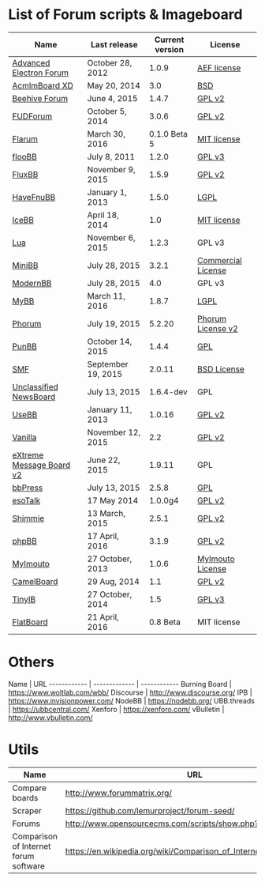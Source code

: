 # List of Forum scripts & Imageboard
Name | Last release | Current version | License
------------ | ------------- | ------------- | -------------
[Advanced Electron Forum](http://www.anelectron.com/) | October 28, 2012 | 1.0.9 | [AEF license](http://www.anelectron.com/about.php?page=license)
[AcmlmBoard XD](https://github.com/ABXD/ABXD) | May 20, 2014 | 3.0  | [BSD](https://raw.githubusercontent.com/ABXD/ABXD/master/LICENSE.md)
[Beehive Forum](http://www.beehiveforum.co.uk/) | June 4, 2015 | 1.4.7 | [GPL v2](https://raw.githubusercontent.com/BeehiveForum/BeehiveForum/master/COPYING)
[FUDForum](http://fudforum.org/) | October 5, 2014 | 3.0.6 | [GPL v2](http://www.gnu.org/licenses/gpl-2.0.html)
[Flarum](http://flarum.org/) | March 30, 2016 | 0.1.0 Beta 5 | [MIT license](https://raw.githubusercontent.com/flarum/flarum/master/LICENSE)
[flooBB](https://github.com/rosslagerwall/floobb) | July 8, 2011 | 1.2.0 | [GPL v3](https://raw.githubusercontent.com/rosslagerwall/floobb/master/COPYING)
[FluxBB](http://fluxbb.org/) | November 9, 2015 | 1.5.9 | [GPL v2](http://www.gnu.org/licenses/gpl-2.0.html)
[HaveFnuBB](https://github.com/havefnubb/havefnubb) | January 1, 2013 | 1.5.0 | [LGPL](http://www.gnu.org/licenses/lgpl.html)
[IceBB](https://github.com/icebb/IceBB) | April 18, 2014 | 1.0 | [MIT license](https://raw.githubusercontent.com/icebb/IceBB/master/LICENSE)
[Lua](http://getluna.org/) | November 6, 2015 | 1.2.3 | GPL v3
[MiniBB](http://modernbb.be/) | July 28, 2015 | 3.2.1 | [Commercial License](http://www.minibb.com/commercial_license.html)
[ModernBB](http://modernbb.be/) | July 28, 2015 | 4.0 | GPL v3
[MyBB](http://www.mybb.com/) | March 11, 2016 | 1.8.7 | [LGPL](http://www.gnu.org/licenses/lgpl-3.0.html)
[Phorum](http://www.phorum.org/) | July 19, 2015 | 5.2.20 | [Phorum License v2](http://www.phorum.org/license.txt)
[PunBB](http://punbb.informer.com/) | October 14, 2015 | 1.4.4 | [GPL](http://www.gnu.org/copyleft/gpl.html)
[SMF](http://www.simplemachines.org/) | September 19, 2015 | 2.0.11 | [BSD License](http://www.simplemachines.org/about/smf/license.php)
[Unclassified NewsBoard](http://newsboard.unclassified.de/) | July 13, 2015 | 1.6.4-dev | GPL
[UseBB](http://www.usebb.net/) | January 11, 2013 | 1.0.16 | [GPL v2](http://www.gnu.org/licenses/old-licenses/gpl-2.0.html)
[Vanilla](http://vanillaforums.org/) | November 12, 2015 | 2.2 | [GPL v2](http://www.gnu.org/licenses/gpl-2.0.html)
[eXtreme Message Board v2](http://xmbforum2.com/) | June 22, 2015 | 1.9.11 | GPL
[bbPress](https://bbpress.org/) | July 13, 2015 | 2.5.8 | [GPL](https://bbpress.org/about/gpl/)
[esoTalk](http://esotalk.org/) | 17 May 2014 | 1.0.0g4 | [GPL v2](https://raw.githubusercontent.com/esotalk/esoTalk/develop/LICENSE.txt)
[Shimmie](https://github.com/shish/shimmie2) | 13 March, 2015 | 2.5.1 | [GPL v2](http://www.gnu.org/licenses/gpl-2.0.html)
[phpBB](https://www.phpbb.com/) | 17 April, 2016 | 3.1.9 | [GPL v2](https://www.phpbb.com/downloads/license/)
[MyImouto](https://github.com/myimouto/myimouto) | 27 October, 2013 | 1.0.6 | [MyImouto License](https://raw.githubusercontent.com/myimouto/myimouto/master/LICENSE)
[CamelBoard](https://github.com/WinterVein/CamelBoard/) | 29 Aug, 2014 | 1.1 | [GPL v2](http://www.gnu.org/licenses/gpl-2.0.html)
[TinyIB](https://github.com/tslocum/TinyIB) | 27 October, 2014 | 1.5 | [GPL v3](https://raw.githubusercontent.com/tslocum/TinyIB/master/LICENSE)
[FlatBoard](http://flatboard.free.fr/) | 21 April, 2016 | 0.8 Beta | MIT license



# Others

Name | URL
------------ | ------------- | ------------
Burning Board | https://www.woltlab.com/wbb/
Discourse | http://www.discourse.org/
IPB | https://www.invisionpower.com/
NodeBB | https://nodebb.org/
UBB.threads | https://ubbcentral.com/
Xenforo | https://xenforo.com/
vBulletin | http://www.vbulletin.com/


# Utils

Name | URL
------------ | -------------
Compare boards | http://www.forummatrix.org/
Scraper | https://github.com/lemurproject/forum-seed/
Forums | http://www.opensourcecms.com/scripts/show.php?catid=5
Comparison of Internet forum software | https://en.wikipedia.org/wiki/Comparison_of_Internet_forum_software
